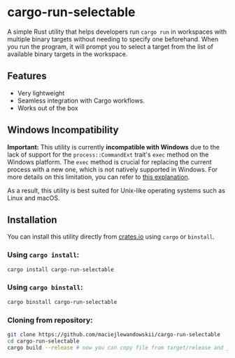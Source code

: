 # cargo-run-selectable

A simple Rust utility that helps developers run `cargo run` in workspaces with multiple binary targets without needing to specify one beforehand.
When you run the program, it will prompt you to select a target from the list of available binary targets in the workspace.

## Features

- Very lightweight
- Seamless integration with Cargo workflows.
- Works out of the box

## Windows Incompatibility

**Important:** This utility is currently **incompatible with Windows** due to the lack of support for the `process::CommandExt` trait's `exec` method on the Windows platform. The `exec` method is crucial for replacing the current process with a new one, which is not natively supported in Windows. For more details on this limitation, you can refer to [this explanation](https://stackoverflow.com/a/53479765).

As a result, this utility is best suited for Unix-like operating systems such as Linux and macOS.


## Installation

You can install this utility directly from [crates.io](https://crates.io/crates/cargo-run-selectable) using `cargo` or `binstall`.
### Using `cargo install`:

```bash
cargo install cargo-run-selectable
```
### Using `cargo binstall`:

```bash
cargo binstall cargo-run-selectable
```

### Cloning from repository:

```bash
git clone https://github.com/maciejlewandowskii/cargo-run-selectable
cd cargo-run-selectable
cargo build --release # now you can copy file from target/release and just use it 
